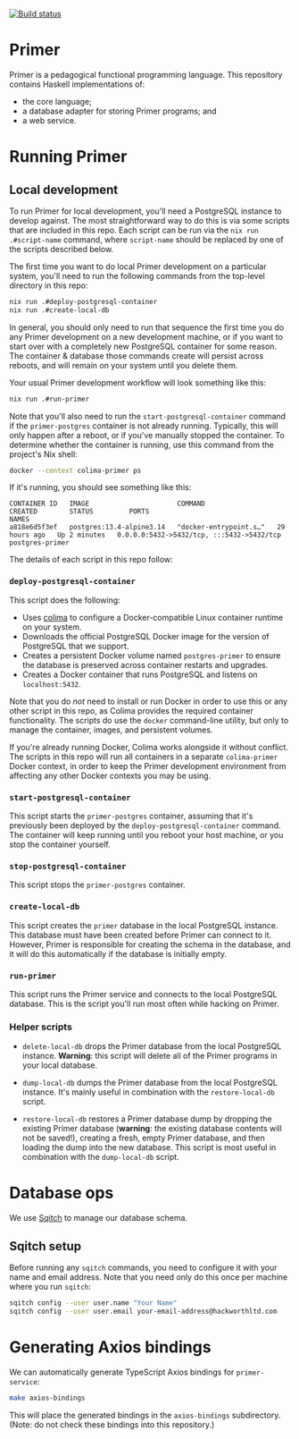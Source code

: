 [![Build status](https://badge.buildkite.com/7a9fd1213265a375385deec0a418bc4a6f26b17b7f4efe3cad.svg?branch=main)](https://buildkite.com/hackworthltd/primer)

# Primer

Primer is a pedagogical functional programming language. This
repository contains Haskell implementations of:

* the core language;
* a database adapter for storing Primer programs; and
* a web service.

# Running Primer

## Local development

To run Primer for local development, you'll need a PostgreSQL instance
to develop against. The most straightforward way to do this is via
some scripts that are included in this repo. Each script can be run
via the `nix run .#script-name` command, where `script-name` should be
replaced by one of the scripts described below.

The first time you want to do local Primer development on a particular
system, you'll need to run the following commands from the top-level
directory in this repo:

```sh
nix run .#deploy-postgresql-container
nix run .#create-local-db
```

In general, you should only need to run that sequence the first time
you do any Primer development on a new development machine, or if you
want to start over with a completely new PostgreSQL container for some
reason. The container & database those commands create will persist
across reboots, and will remain on your system until you delete them.

Your usual Primer development workflow will look something like this:

```sh
nix run .#run-primer
```

Note that you'll also need to run the `start-postgresql-container`
command if the `primer-postgres` container is not already running.
Typically, this will only happen after a reboot, or if you've manually
stopped the container. To determine whether the container is running,
use this command from the project's Nix shell:

```sh
docker --context colima-primer ps
```

If it's running, you should see something like this:

```
CONTAINER ID   IMAGE                      COMMAND                  CREATED        STATUS         PORTS                                       NAMES
a818e6d5f3ef   postgres:13.4-alpine3.14   "docker-entrypoint.s…"   29 hours ago   Up 2 minutes   0.0.0.0:5432->5432/tcp, :::5432->5432/tcp   postgres-primer
```

The details of each script in this repo follow:

### `deploy-postgresql-container`

This script does the following:

* Uses [colima](https://github.com/abiosoft/colima) to configure a
  Docker-compatible Linux container runtime on your system.
* Downloads the official PostgreSQL Docker image for the version of
  PostgreSQL that we support.
* Creates a persistent Docker volume named `postgres-primer` to ensure
  the database is preserved across container restarts and upgrades.
* Creates a Docker container that runs PostgreSQL and listens on
  `localhost:5432`.

Note that you do *not* need to install or run Docker in order to use
this or any other script in this repo, as Colima provides the required
container functionality. The scripts do use the `docker` command-line
utility, but only to manage the container, images, and persistent
volumes.

If you're already running Docker, Colima works alongside it without
conflict. The scripts in this repo will run all containers in a
separate `colima-primer` Docker context, in order to keep the Primer
development environment from affecting any other Docker contexts you
may be using.

### `start-postgresql-container`

This script starts the `primer-postgres` container, assuming that it's
previously been deployed by the `deploy-postgresql-container` command.
The container will keep running until you reboot your host machine, or
you stop the container yourself.

### `stop-postgresql-container`

This script stops the `primer-postgres` container.

### `create-local-db`

This script creates the `primer` database in the local PostgreSQL
instance. This database must have been created before Primer can
connect to it. However, Primer is responsible for creating the schema
in the database, and it will do this automatically if the database is
initially empty.

### `run-primer`

This script runs the Primer service and connects to the local
PostgreSQL database. This is the script you'll run most often while
hacking on Primer.

### Helper scripts

* `delete-local-db` drops the Primer database from the local
  PostgreSQL instance. **Warning**: this script will delete all of the
  Primer programs in your local database.

* `dump-local-db` dumps the Primer database from the local PostgreSQL
  instance. It's mainly useful in combination with the
  `restore-local-db` script.

* `restore-local-db` restores a Primer database dump by dropping the
  existing Primer database (**warning**: the existing database
  contents will not be saved!), creating a fresh, empty Primer
  database, and then loading the dump into the new database. This
  script is most useful in combination with the `dump-local-db`
  script.

# Database ops

We use [Sqitch](https://sqitch.org/about/) to manage our database
schema.

## Sqitch setup

Before running any `sqitch` commands, you need to configure it with
your name and email address. Note that you need only do this once per
machine where you run `sqitch`:

```sh
sqitch config --user user.name "Your Name"
sqitch config --user user.email your-email-address@hackworthltd.com
```

# Generating Axios bindings

We can automatically generate TypeScript Axios bindings for
`primer-service`:

```sh
make axios-bindings
```

This will place the generated bindings in the `axios-bindings`
subdirectory. (Note: do not check these bindings into this
repository.)
